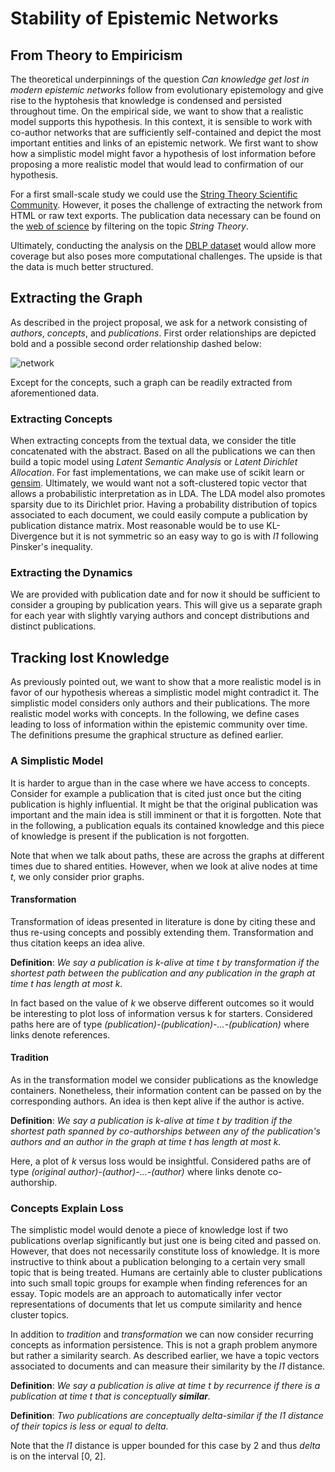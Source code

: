 # Stability of Epistemic Networks

## From Theory to Empiricism

The theoretical underpinnings of the question _Can knowledge get lost in modern epistemic networks_ follow from evolutionary epistemology and give rise to the hyptohesis that knowledge is condensed and persisted throughout time. On the empirical side, we want to show that a realistic model supports this hypothesis. In this context, it is sensible to work with co-author networks that are sufficiently self-contained and depict the most important entities and links of an epistemic network. We first want to show how a simplistic model might favor a hypothesis of lost information before proposing a more realistic model that would lead to confirmation of our hypothesis.

For a first small-scale study we could use the [String Theory Scientific Community](http://web.mit.edu/demoscience/StringTheory/scinet.html). However, it poses the challenge of extracting the network from HTML or raw text exports. The publication data necessary can be found on the [web of science](https://webofknowledge.com
) by filtering on the topic _String Theory_.

Ultimately, conducting the analysis on the [DBLP dataset](https://aminer.org/citation) would allow more coverage but also poses more computational challenges. The upside is that the data is much better structured.

## Extracting the Graph

As described in the project proposal, we ask for a network consisting of _authors_, _concepts_, and _publications_. First order relationships are depicted bold and a possible second order relationship dashed below:

![network](https://user-images.githubusercontent.com/7715036/35624275-d48bb322-068e-11e8-8140-70b21a6b47af.png)

Except for the concepts, such a graph can be readily extracted from aforementioned data. 

### Extracting Concepts

When extracting concepts from the textual data, we consider the title concatenated with the abstract. Based on all the publications we can then build a topic model using _Latent Semantic Analysis_ or _Latent Dirichlet Allocation_. For fast implementations, we can make use of scikit learn or [gensim](https://radimrehurek.com/gensim/tut2.html). Ultimately, we would want not a soft-clustered topic vector that allows a probabilistic interpretation as in LDA. The LDA model also promotes sparsity due to its Dirichlet prior. Having a probability distribution of topics associated to each document, we could easily compute a publication by publication distance matrix. Most reasonable would be to use KL-Divergence but it is not symmetric so an easy way to go is with _l1_ following Pinsker's inequality.

### Extracting the Dynamics

We are provided with publication date and for now it should be sufficient to consider a grouping by publication years. This will give us a separate graph for each year with slightly varying authors and concept distributions and distinct publications.

## Tracking lost Knowledge

As previously pointed out, we want to show that a more realistic model is in favor of our hypothesis whereas a simplistic model might contradict it. The simplistic model considers only authors and their publications. The more realistic model works with concepts. In the following, we define cases leading to loss of information within the epistemic community over time. The definitions presume the graphical structure as defined earlier.

### A Simplistic Model

It is harder to argue than in the case where we have access to concepts. Consider for example a publication that is cited just once but the citing publication is highly influential. It might be that the original publication was important and the main idea is still imminent or that it is forgotten. Note that in the following, a publication equals its contained knowledge and this piece of knowledge is present if the publication is not forgotten.

Note that when we talk about paths, these are across the graphs at different times due to shared entities. However, when we look at alive nodes at time _t_, we only consider prior graphs.

#### Transformation

Transformation of ideas presented in literature is done by citing these and thus re-using concepts and possibly extending them. Transformation and thus citation keeps an idea alive. 

**Definition**: _We say a publication is k-alive at time t by transformation if the shortest path between the publication and any publication in the graph at time t has length at most k._

In fact based on the value of _k_ we observe different outcomes so it would be interesting to plot loss of information versus k for starters. Considered paths here are of type _(publication)-(publication)-...-(publication)_ where links denote references.

#### Tradition

As in the transformation model we consider publications as the knowledge containers. Nonetheless, their information content can be passed on by the corresponding authors. An idea is then kept alive if the author is active.

**Definition**: _We say a publication is k-alive at time t by tradition if the shortest path spanned by co-authorships between any of the publication's authors and an author in the graph at time t has length at most k._ 

Here, a plot of _k_ versus loss would be insightful. Considered paths are of type _(original author)-(author)-...-(author)_ where links denote co-authorship.

### Concepts Explain Loss

The simplistic model would denote a piece of knowledge lost if two publications overlap significantly but just one is being cited and passed on. However, that does not necessarily constitute loss of knowledge. It is more instructive to think about a publication belonging to a certain very small topic that is being treated. Humans are certainly able to cluster publications into such small topic groups for example when finding references for an essay. Topic models are an approach to automatically infer vector representations of documents that let us compute similarity and hence cluster topics. 

In addition to _tradition_ and _transformation_ we can now consider recurring concepts as information persistence. This is not a graph problem anymore but rather a similarity search. As described earlier, we have a topic vectors associated to documents and can measure their similarity by the _l1_ distance.

**Definition**: _We say a publication is alive at time t by recurrence if there is a publication at time t that is conceptually **similar**._ 

**Definition**: _Two publications are conceptually delta-similar if the l1 distance of their topics is less or equal to delta._

Note that the _l1_ distance is upper bounded for this case by 2 and thus _delta_ is on the interval [0, 2].

